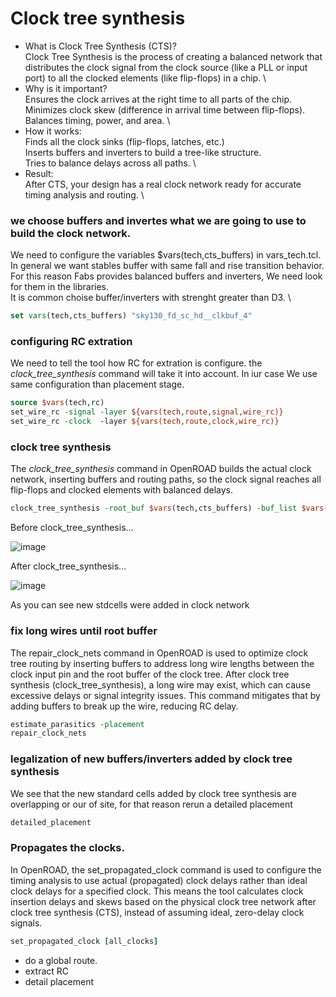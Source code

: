 # Clock tree synthesis

* What is Clock Tree Synthesis (CTS)? \
    Clock Tree Synthesis is the process of creating a balanced network that distributes the clock signal from the clock source (like a PLL or input port) to all the clocked elements (like flip-flops) in a chip. \
* Why is it important? \
    Ensures the clock arrives at the right time to all parts of the chip. \
    Minimizes clock skew (difference in arrival time between flip-flops). \
    Balances timing, power, and area. \
* How it works: \
    Finds all the clock sinks (flip-flops, latches, etc.) \
    Inserts buffers and inverters to build a tree-like structure. \
    Tries to balance delays across all paths. \
* Result: \
After CTS, your design has a real clock network ready for accurate timing analysis and routing. \


### we choose buffers and invertes what we are going to use to build the clock network.
We need to configure the variables $vars(tech,cts_buffers) in vars_tech.tcl. \
In general we want stables buffer with same fall and rise transition behavior. For this reason Fabs provides balanced buffers and inverters, We need look for them in the libraries. \
It is common choise buffer/inverters with strenght greater than D3. \

```tcl
set vars(tech,cts_buffers) "sky130_fd_sc_hd__clkbuf_4"
```
### configuring RC extration
We need to tell the tool how RC for extration is configure. the _clock_tree_synthesis_ command will take it into account. In iur case We use same configuration than placement stage.

```tcl
source $vars(tech,rc)
set_wire_rc -signal -layer ${vars(tech,route,signal,wire_rc)}
set_wire_rc -clock  -layer ${vars(tech,route,clock,wire_rc)}
```

### clock tree synthesis
The _clock_tree_synthesis_ command in OpenROAD builds the actual clock network, inserting buffers and routing paths, so the clock signal reaches all flip-flops and clocked elements with balanced delays.

```tcl
clock_tree_synthesis -root_buf $vars(tech,cts_buffers) -buf_list $vars(tech,cts_buffers) -clk_nets {clk}
```
Before clock_tree_synthesis...

![image](https://github.com/user-attachments/assets/89fa3004-e7d6-4622-932c-8550842c15a7)

After clock_tree_synthesis...

![image](https://github.com/user-attachments/assets/32f3cb38-a175-4e78-b1b6-b2f055c53282)

As you can see new stdcells were added in clock network

### fix long wires until root buffer

The repair_clock_nets command in OpenROAD is used to optimize clock tree routing by inserting buffers to address long wire lengths between the clock input pin and the root buffer of the clock tree. After clock tree synthesis (clock_tree_synthesis), a long wire may exist, which can cause excessive delays or signal integrity issues. This command mitigates that by adding buffers to break up the wire, reducing RC delay.

```tcl
estimate_parasitics -placement
repair_clock_nets
```

### legalization of new buffers/inverters added by clock tree synthesis
We see that the new standard cells added by clock tree synthesis  are overlapping or our of site, for that reason rerun a detailed placement
```tcl
detailed_placement
```

### Propagates the clocks.
In OpenROAD, the set_propagated_clock command is used to configure the timing analysis to use actual (propagated) clock delays rather than ideal clock delays for a specified clock. This means the tool calculates clock insertion delays and skews based on the physical clock tree network after clock tree synthesis (CTS), instead of assuming ideal, zero-delay clock signals.

```tcl
set_propagated_clock [all_clocks]
```

  * do a global route.
  * extract RC
  * detail placement

